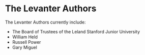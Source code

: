 # The Levanter Authors

The Levanter Authors currently include:
- The Board of Trustees of the Leland Stanford Junior University
- William Held
- Russell Power
- Gary Miguel
